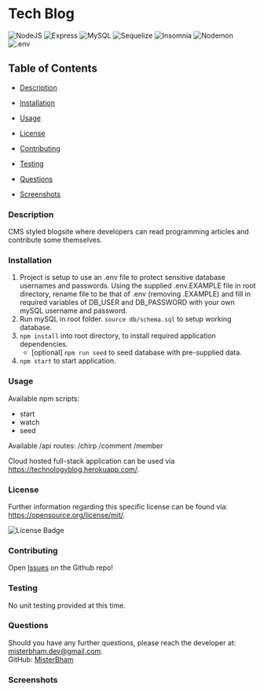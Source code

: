 # Tech Blog

![NodeJS](https://img.shields.io/badge/-NodeJS-339933?logo=node.js&logoColor=white&style=flat)
![Express](https://img.shields.io/badge/-Express-000000?logo=Express&logoColor=white&style=flat)
![MySQL](https://img.shields.io/badge/MySQL-4479A1?logo=MySQL&logoColor=white&style=flat)
![Sequelize](https://img.shields.io/badge/Sequelize-52B0E7?logo=Sequelize&logoColor=white&style=flat)
![Insomnia](https://img.shields.io/badge/Insomnia-4000BF?logo=Insomnia&logoColor=white&style=flat)
![Nodemon](https://img.shields.io/badge/Nodemon-76D04B?logo=Nodemon&logoColor=white&style=flat)
![.env](https://img.shields.io/badge/.ENV-ECD53F?logo=.ENV&logoColor=white&style=flat)

## Table of Contents 
* [Description](#Description) 

* [Installation](#Installation) 

* [Usage](#Usage) 

* [License](#License) 

* [Contributing](#Contributing) 

* [Testing](#Testing) 

* [Questions](#Questions) 

* [Screenshots](#Screenshots) 

### Description
CMS styled blogsite where developers can read programming articles and contribute some themselves.

### Installation
1. Project is setup to use an .env file to protect sensitive database usernames and passwords. Using the supplied .env.EXAMPLE file in root directory, rename file to be that of .env (removing .EXAMPLE) and fill in required variables of DB_USER and DB_PASSWORD with your own mySQL username and password.
2. Run mySQL in root folder. `source db/schema.sql` to setup working database.
3. `npm install` into root directory, to install required application dependencies.
    -   [optional] `npm run seed` to seed database with pre-supplied data.
4. `npm start` to start application.

### Usage
Available npm scripts:
- start
- watch
- seed

Available /api routes:
/chirp
/comment
/member

Cloud hosted full-stack application can be used via https://technologyblog.herokuapp.com/.

### License
Further information regarding this specific license can be found via: https://opensource.org/license/mit/. 

![License Badge](https://img.shields.io/badge/License-MIT-yellow.svg)

### Contributing
Open <a href="https://github.com/MisterBham/tech-blog/issues">Issues</a> on the Github repo!

### Testing
No unit testing provided at this time.

### Questions
Should you have any further questions, please reach the developer at: misterbham.dev@gmail.com. </br> 
GitHub: <a href="https://github.com/MisterBham">MisterBham</a> </br> 

### Screenshots

